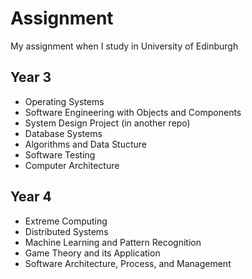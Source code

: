 # Assignment
My assignment when I study in University of Edinburgh

## Year 3
- Operating Systems
- Software Engineering with Objects and Components
- System Design Project (in another repo)
- Database Systems
- Algorithms and Data Stucture
- Software Testing
- Computer Architecture

## Year 4 
- Extreme Computing
- Distributed Systems
- Machine Learning and Pattern Recognition
- Game Theory and its Application
- Software Architecture, Process, and Management
